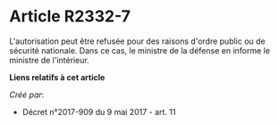 # Article R2332-7

L'autorisation peut être refusée pour des raisons d'ordre public ou de sécurité nationale. Dans ce cas, le ministre de la
défense en informe le ministre de l'intérieur.

**Liens relatifs à cet article**

_Créé par_:

  - Décret n°2017-909 du 9 mai 2017 - art. 11
